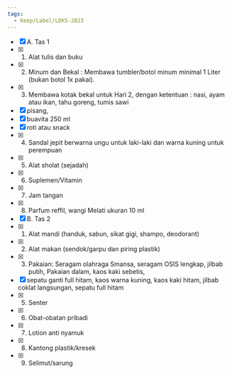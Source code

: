 ```yaml
---
tags:
  - Keep/Label/LDKS-2023
---
```



- [X] A. Tas 1
- [X] 1. Alat tulis dan buku
- [X] 2. Minum dan Bekal : Membawa tumbler/botol minum minimal 1 Liter (bukan botol 1x pakai).
- [X] 3. Membawa kotak bekal untuk Hari 2, dengan ketentuan : nasi, ayam atau ikan, tahu goreng, tumis sawi
- [X] pisang, 
- [X] buavita 250 ml
- [X] roti atau snack
- [X] 4. Sandal jepit berwarna ungu untuk laki-laki dan warna kuning untuk perempuan
- [X] 5. Alat sholat (sejadah)
- [X] 6. Suplemen/Vitamin 
- [X] 7. Jam tangan
- [X] 8. Parfum reffil, wangi Melati ukuran 10 ml
- [X] B. Tas 2
- [X] 1. Alat mandi (handuk, sabun, sikat gigi, shampo, deodorant)
- [X] 2. Alat makan (sendok/garpu dan piring plastik)
- [X] 3. Pakaian: Seragam olahraga Smansa, seragam OSIS lengkap, jilbab putih, Pakaian dalam, kaos kaki sebetis, 
- [X] sepatu ganti full hitam, kaos warna kuning, kaos kaki hitam, jilbab coklat langsungan, sepatu full hitam
- [X]  5. Senter
- [X]  6. Obat-obatan pribadi
- [X]  7. Lotion anti nyamuk
- [X]  8. Kantong plastik/kresek
- [X]  9. Selimut/sarung